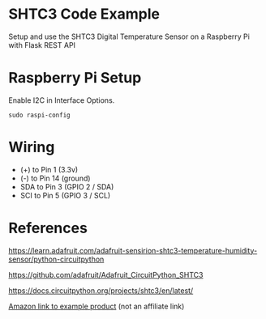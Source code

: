 # SHTC3 Code Example
Setup and use the SHTC3 Digital Temperature Sensor on a Raspberry Pi with Flask REST API

# Raspberry Pi Setup

Enable I2C in Interface Options.

````
sudo raspi-config
````
# Wiring

* (+) to Pin 1 (3.3v)
* (-) to Pin 14 (ground)
* SDA to Pin 3 (GPIO 2 / SDA)
* SCI to Pin 5 (GPIO 3 / SCL)

# References
https://learn.adafruit.com/adafruit-sensirion-shtc3-temperature-humidity-sensor/python-circuitpython

https://github.com/adafruit/Adafruit_CircuitPython_SHTC3

https://docs.circuitpython.org/projects/shtc3/en/latest/

[Amazon link to example product](https://www.amazon.com/dp/B08ZMWHT8M?ref_=cm_sw_r_cp_ud_dp_D1N9N92FZS8VWPVQN4NQ) (not an affiliate link)
